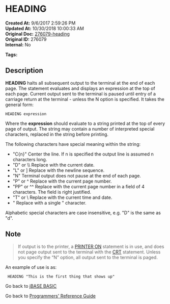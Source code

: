 # HEADING

**Created At:** 9/6/2017 2:59:26 PM  
**Updated At:** 10/30/2018 10:00:33 AM  
**Original Doc:** [276079-heading](https://docs.jbase.com/36868-jbase-basic/276079-heading)  
**Original ID:** 276079  
**Internal:** No  

**Tags:**
<badge text='page formatting' vertical='middle' />

## Description

**HEADING** halts all subsequent output to the terminal at the end of each page. The statement evaluates and displays an expression at the top of each page. Current output sent to the terminal is paused until entry of a carriage return at the terminal - unless the N option is specified. It takes the general form:

```
HEADING expression
```

Where the **expression** should evaluate to a string printed at the top of every page of output. The string may contain a number of interpreted special characters, replaced in the string before printing.

The following characters have special meaning within the string:

- "C{n}" Center the line. If n is specified the output line is assumed n characters long.
- "D" or \\\\ Replace with the current date.
- "L" or ] Replace with the newline sequence.
- "N" Terminal output does not pause at the end of each page.
- "P" or ^ Replace with the current page number.
- "PP" or ^^ Replace with the current page number in a field of 4 characters. The field is right justified.
- "T" or \ Replace with the current time and date.
- " Replace with a single " character.

Alphabetic special characters are case insensitive, e.g. "D" is the same as "d".

## Note

> If output is to the printer, a [PRINTER ON](./../printer) statement is in use, and does not page output sent to the terminal with the [CRT](./../crt) statement. Unless you specify the “N” option, all output sent to the terminal is paged.

An example of use is as:

```
 HEADING "This is the first thing that shows up"
```

Go back to [jBASE BASIC](./../README.md)

Go back to [Programmers' Reference Guide](./../../reference-guides/jbc/README.md)
